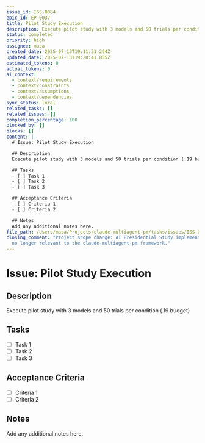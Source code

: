 ```yaml
---
issue_id: ISS-0084
epic_id: EP-0037
title: Pilot Study Execution
description: Execute pilot study with 3 models and 50 trials per condition (.19 budget)
status: completed
priority: high
assignee: masa
created_date: 2025-07-13T19:11:31.294Z
updated_date: 2025-07-13T19:28:41.855Z
estimated_tokens: 0
actual_tokens: 0
ai_context:
  - context/requirements
  - context/constraints
  - context/assumptions
  - context/dependencies
sync_status: local
related_tasks: []
related_issues: []
completion_percentage: 100
blocked_by: []
blocks: []
content: |-
  # Issue: Pilot Study Execution

  ## Description
  Execute pilot study with 3 models and 50 trials per condition (.19 budget)

  ## Tasks
  - [ ] Task 1
  - [ ] Task 2
  - [ ] Task 3

  ## Acceptance Criteria
  - [ ] Criteria 1
  - [ ] Criteria 2

  ## Notes
  Add any additional notes here.
file_path: /Users/masa/Projects/claude-multiagent-pm/tasks/issues/ISS-0084-pilot-study-execution.md
closing_comment: "Project scope change: AI Presidential Study implementation moved to separate repository. This issue is
  no longer relevant to the claude-multiagent-pm framework."
---
```


# Issue: Pilot Study Execution

## Description
Execute pilot study with 3 models and 50 trials per condition (.19 budget)

## Tasks
- [ ] Task 1
- [ ] Task 2
- [ ] Task 3

## Acceptance Criteria
- [ ] Criteria 1
- [ ] Criteria 2

## Notes
Add any additional notes here.
